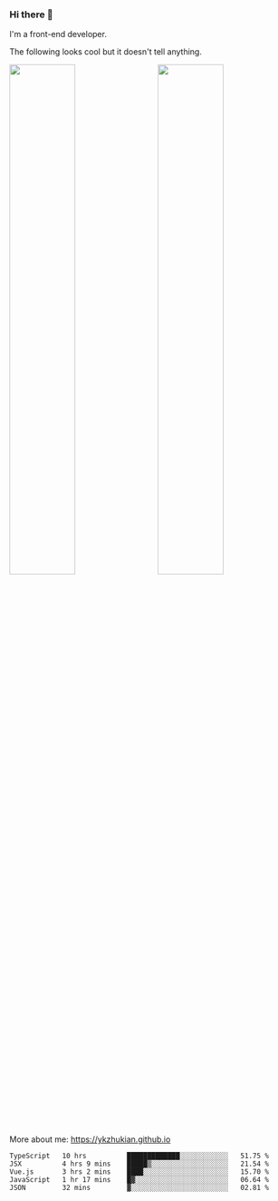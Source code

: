 ### Hi there 👋

I'm a front-end developer.

The following looks cool but it doesn't tell anything.

[<img align="right" width="48%" src="https://github-readme-stats.vercel.app/api?username=ykzhukian&show_icons=true&theme=dracula">](https://github.com/anuraghazra/github-readme-stats)

[<img width="48%" src="https://github-readme-stats.vercel.app/api/top-langs/?username=ykzhukian&layout=compact&theme=dracula">](https://github.com/anuraghazra/github-readme-stats)

More about me: 
https://ykzhukian.github.io

<!--START_SECTION:waka-->
```text
TypeScript   10 hrs          █████████████░░░░░░░░░░░░   51.75 % 
JSX          4 hrs 9 mins    █████▒░░░░░░░░░░░░░░░░░░░   21.54 % 
Vue.js       3 hrs 2 mins    ████░░░░░░░░░░░░░░░░░░░░░   15.70 % 
JavaScript   1 hr 17 mins    █▓░░░░░░░░░░░░░░░░░░░░░░░   06.64 % 
JSON         32 mins         ▓░░░░░░░░░░░░░░░░░░░░░░░░   02.81 % 
```
<!--END_SECTION:waka-->
